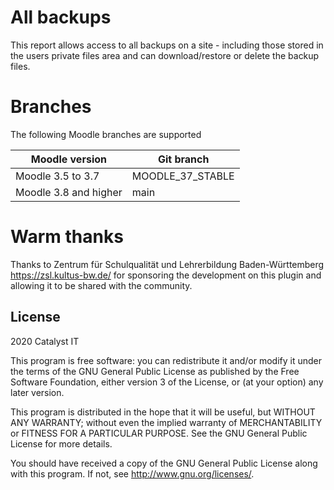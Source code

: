 # All backups #

This report allows access to all backups on a site - including those stored in the users private files area and can download/restore or delete the backup files.

# Branches #
The following Moodle branches are supported

| Moodle version     | Git branch |
| ----------------- | ----------- |
| Moodle 3.5 to 3.7 | MOODLE_37_STABLE |
| Moodle 3.8 and higher | main  |

# Warm thanks #
Thanks to Zentrum für Schulqualität und Lehrerbildung Baden-Württemberg https://zsl.kultus-bw.de/ for sponsoring the development on this plugin and allowing it to be shared with the community.
## License ##

2020 Catalyst IT

This program is free software: you can redistribute it and/or modify it under
the terms of the GNU General Public License as published by the Free Software
Foundation, either version 3 of the License, or (at your option) any later
version.

This program is distributed in the hope that it will be useful, but WITHOUT ANY
WARRANTY; without even the implied warranty of MERCHANTABILITY or FITNESS FOR A
PARTICULAR PURPOSE.  See the GNU General Public License for more details.

You should have received a copy of the GNU General Public License along with
this program.  If not, see <http://www.gnu.org/licenses/>.
